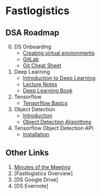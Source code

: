 # Fastlogistics

## DSA Roadmap

0. DS Onboarding
	- [Creating virtual environments](https://docs.google.com/document/d/1csmKRC0naDjENzR0Y1L93tMRPbAaB3IbNgt41ni2EIk/edit?usp=sharing)
	- [GitLab](https://docs.google.com/document/d/1DoT2jDdUPZvDq66LfAjie9dcI0BLfb-Dx0PhvhlO_aA/edit?usp=sharing)
	- [Git Cheat Sheet](https://docs.google.com/document/d/19KkfqOMFsIEXu4fmrOLBPn6Y3OVKWT21_UEesPz6nnU/edit?usp=sharing)
1. Deep Learning
	- [Introduction to Deep Learning](https://docs.google.com/presentation/d/12raBE8-ZFjHn8MJUeWAJVpp_I7UqZpuAo8rlEpVo8-M/edit#slide=id.p)
	- [Lecture Notes](https://github.com/roatienza/Deep-Learning-Experiments)
	- [Deep Learning Book](https://deeplearningbook.org)
2. Tensorflow
	- [Tensorflow Basics](http://10.10.22.32/charlene/Fastlog-DSA/tree/master/Tensorflow-Tutorial-Chaine)
3. Object Detection
	- [Introduction](http://localhost:8888/notebooks/Documents/tensorflow_fastlog/models/research/object_detection/DS%20Technical%20Session.ipynb)
	- [Object Detection Algorithms](https://www.youtube.com/watch?v=1i0zu9jHN6U)
4. Tensorflow Object Detection API
	- [Installation](http://10.10.22.32/charlene/Fastlog-DSA/blob/master/Intalling%20Tensorflow%20Object%20Detection%20API.ipynb)
	
## Other Links

1. [Minutes of the Meeting](https://docs.google.com/document/d/1ZDz_Yo8ujNN-4ZWH_lwo_RqEaCGrwqySrV0H7Jdn23Q/edit?usp=sharing)
2. [Fastlogistics Overview]
3. [DS Google Drive]
4. [DS Evernote]
  
